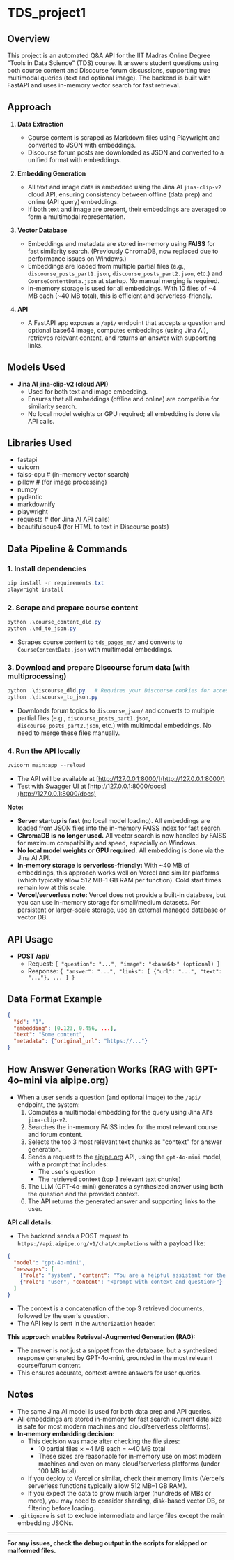 # TDS_project1

## Overview

This project is an automated Q&A API for the IIT Madras Online Degree "Tools in Data Science" (TDS) course. It answers student questions using both course content and Discourse forum discussions, supporting true multimodal queries (text and optional image). The backend is built with FastAPI and uses in-memory vector search for fast retrieval.

## Approach

1. **Data Extraction**
   - Course content is scraped as Markdown files using Playwright and converted to JSON with embeddings.
   - Discourse forum posts are downloaded as JSON and converted to a unified format with embeddings.

2. **Embedding Generation**
   - All text and image data is embedded using the Jina AI `jina-clip-v2` cloud API, ensuring consistency between offline (data prep) and online (API query) embeddings.
   - If both text and image are present, their embeddings are averaged to form a multimodal representation.

3. **Vector Database**
   - Embeddings and metadata are stored in-memory using **FAISS** for fast similarity search. (Previously ChromaDB, now replaced due to performance issues on Windows.)
   - Embeddings are loaded from multiple partial files (e.g., `discourse_posts_part1.json`, `discourse_posts_part2.json`, etc.) and `CourseContentData.json` at startup. No manual merging is required.
   - In-memory storage is used for all embeddings. With 10 files of ~4 MB each (~40 MB total), this is efficient and serverless-friendly.

4. **API**
   - A FastAPI app exposes a `/api/` endpoint that accepts a question and optional base64 image, computes embeddings (using Jina AI), retrieves relevant content, and returns an answer with supporting links.

## Models Used

- **Jina AI jina-clip-v2 (cloud API)**
  - Used for both text and image embedding.
  - Ensures that all embeddings (offline and online) are compatible for similarity search.
  - No local model weights or GPU required; all embedding is done via API calls.

## Libraries Used

- fastapi
- uvicorn
- faiss-cpu  # (in-memory vector search)
- pillow      # (for image processing)
- numpy
- pydantic
- markdownify
- playwright
- requests    # (for Jina AI API calls)
- beautifulsoup4 (for HTML to text in Discourse posts)

## Data Pipeline & Commands

### 1. Install dependencies

```powershell
pip install -r requirements.txt
playwright install
```

### 2. Scrape and prepare course content

```powershell
python .\course_content_dld.py
python .\md_to_json.py
```

- Scrapes course content to `tds_pages_md/` and converts to `CourseContentData.json` with multimodal embeddings.

### 3. Download and prepare Discourse forum data (with multiprocessing)

```powershell
python .\discourse_dld.py   # Requires your Discourse cookies for access
python .\discourse_to_json.py
```

- Downloads forum topics to `discourse_json/` and converts to multiple partial files (e.g., `discourse_posts_part1.json`, `discourse_posts_part2.json`, etc.) with multimodal embeddings. No need to merge these files manually.

### 4. Run the API locally

```powershell
uvicorn main:app --reload
```

- The API will be available at [http://127.0.0.1:8000/](http://127.0.0.1:8000/)
- Test with Swagger UI at [http://127.0.0.1:8000/docs](http://127.0.0.1:8000/docs)

**Note:**

- **Server startup is fast** (no local model loading). All embeddings are loaded from JSON files into the in-memory FAISS index for fast search.
- **ChromaDB is no longer used.** All vector search is now handled by FAISS for maximum compatibility and speed, especially on Windows.
- **No local model weights or GPU required.** All embedding is done via the Jina AI API.
- **In-memory storage is serverless-friendly:** With ~40 MB of embeddings, this approach works well on Vercel and similar platforms (which typically allow 512 MB–1 GB RAM per function). Cold start times remain low at this scale.
- **Vercel/serverless note:** Vercel does not provide a built-in database, but you can use in-memory storage for small/medium datasets. For persistent or larger-scale storage, use an external managed database or vector DB.

## API Usage

- **POST /api/**
  - Request: `{ "question": "...", "image": "<base64>" (optional) }`
  - Response: `{ "answer": "...", "links": [ {"url": "...", "text": "..."}, ... ] }`

## Data Format Example

```json
{
  "id": "1",
  "embedding": [0.123, 0.456, ...],
  "text": "Some content",
  "metadata": {"original_url": "https://..."}
}
```

## How Answer Generation Works (RAG with GPT-4o-mini via aipipe.org)

- When a user sends a question (and optional image) to the `/api/` endpoint, the system:
  1. Computes a multimodal embedding for the query using Jina AI's `jina-clip-v2`.
  2. Searches the in-memory FAISS index for the most relevant course and forum content.
  3. Selects the top 3 most relevant text chunks as "context" for answer generation.
  4. Sends a request to the [aipipe.org](https://aipipe.org/) API, using the `gpt-4o-mini` model, with a prompt that includes:
     - The user's question
     - The retrieved context (top 3 relevant text chunks)
  5. The LLM (GPT-4o-mini) generates a synthesized answer using both the question and the provided context.
  6. The API returns the generated answer and supporting links to the user.

**API call details:**

- The backend sends a POST request to `https://api.aipipe.org/v1/chat/completions` with a payload like:

```json
{
  "model": "gpt-4o-mini",
  "messages": [
    {"role": "system", "content": "You are a helpful assistant for the IIT Madras TDS course."},
    {"role": "user", "content": "<prompt with context and question>"}
  ]
}
```

- The context is a concatenation of the top 3 retrieved documents, followed by the user's question.
- The API key is sent in the `Authorization` header.

**This approach enables Retrieval-Augmented Generation (RAG):**

- The answer is not just a snippet from the database, but a synthesized response generated by GPT-4o-mini, grounded in the most relevant course/forum content.
- This ensures accurate, context-aware answers for user queries.

## Notes

- The same Jina AI model is used for both data prep and API queries.
- All embeddings are stored in-memory for fast search (current data size is safe for most modern machines and cloud/serverless platforms).
- **In-memory embedding decision:**
  - This decision was made after checking the file sizes:
    - 10 partial files × ~4 MB each = ~40 MB total
    - These sizes are reasonable for in-memory use on most modern machines and even on many cloud/serverless platforms (under 100 MB total).
  - If you deploy to Vercel or similar, check their memory limits (Vercel’s serverless functions typically allow 512 MB–1 GB RAM).
  - If you expect the data to grow much larger (hundreds of MBs or more), you may need to consider sharding, disk-based vector DB, or filtering before loading.
- `.gitignore` is set to exclude intermediate and large files except the main embedding JSONs.

---

**For any issues, check the debug output in the scripts for skipped or malformed files.**
